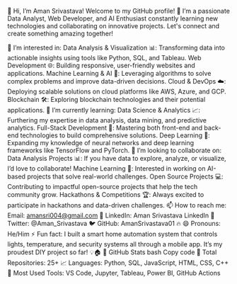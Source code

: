 👋 Hi, I’m Aman Srivastava!
Welcome to my GitHub profile! 🚀
I’m a passionate Data Analyst, Web Developer, and AI Enthusiast constantly learning new technologies and collaborating on innovative projects. Let's connect and create something amazing together!

👀 I’m interested in:
Data Analysis & Visualization 📊: Transforming data into actionable insights using tools like Python, SQL, and Tableau.
Web Development 🌐: Building responsive, user-friendly websites and applications.
Machine Learning & AI 🤖: Leveraging algorithms to solve complex problems and improve data-driven decisions.
Cloud & DevOps ☁️: Deploying scalable solutions on cloud platforms like AWS, Azure, and GCP.
Blockchain 🛠️: Exploring blockchain technologies and their potential applications.
🌱 I’m currently learning:
Data Science & Analytics 📈: Furthering my expertise in data analysis, data mining, and predictive analytics.
Full-Stack Development 🔧: Mastering both front-end and back-end technologies to build comprehensive solutions.
Deep Learning 🧠: Expanding my knowledge of neural networks and deep learning frameworks like TensorFlow and PyTorch.
💞️ I’m looking to collaborate on:
Data Analysis Projects 📊: If you have data to explore, analyze, or visualize, I’d love to collaborate!
Machine Learning 🤖: Interested in working on AI-based projects that solve real-world challenges.
Open Source Projects 💻: Contributing to impactful open-source projects that help the tech community grow.
Hackathons & Competitions 🏆: Always excited to participate in hackathons and data-driven challenges.
📫 How to reach me:
Email: amansri004@gmail.com 📧
LinkedIn: Aman Srivastava LinkedIn 🔗
Twitter: @Aman_Srivastava 🐦
GitHub: AmanSrivastava01 🔥
😄 Pronouns:
He/Him
⚡ Fun fact:
I built a smart home automation system that controls lights, temperature, and security systems all through a mobile app. It’s my proudest DIY project so far! 💡🏠
🚀 GitHub Stats
bash
Copy code
🎯 Total Repositories: 25+
📈 Languages: Python, SQL, JavaScript, HTML, CSS, C++
🔧 Most Used Tools: VS Code, Jupyter, Tableau, Power BI, GitHub Actions
